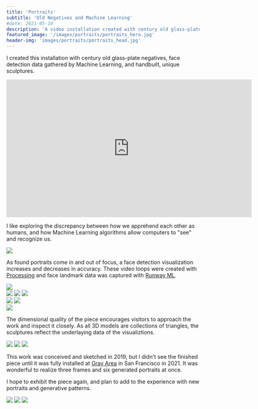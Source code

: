 ```yaml
---
title: 'Portraits'
subtitle: 'Old Negatives and Machine Learning'
#date: 2021-05-10
description: 'A video installation created with century old glass-plate negatives, face detection data gathered by Machine Learning, and unique sculptures.'
featured_image: '/images/portraits/portraits_hero.jpg'
header-img: 'images/portraits/portraits_head.jpg'
---
```

I created this installation with century old glass-plate negatives, face detection data gathered by Machine Learning, and handbuilt, unique sculptures.

<iframe src="https://player.vimeo.com/video/591266418" width="640" height="360" frameborder="0" allow="autoplay; fullscreen" allowfullscreen></iframe>

I like exploring the discrepancy between how we apprehend each other as humans, and how Machine Learning algorithms allow computers to "see" and recognize us.

<img src ="/images/portraits/portraits_head.jpg"/>

As found portraits come in and out of focus, a face detection visualization increases and decreases in accuracy. These video loops were created with <a href ="https://processing.org/">Processing</a> and face landmark data was captured with <a href = "https://runwayml.com/">Runway ML</a>.

<img src ="/images/portraits/portraits_ga.jpg"/> 

<div class="gallery" data-columns="3">
	<img src ="/images/portraits/portraits_1.jpg"/>
	<img src ="/images/portraits/portraits_2.jpg"/>
  <img src ="/images/portraits/portraits_3.jpg"/>
</div>

<div class="gallery" data-columns="2">
<img src ="/images/portraits/portraits_12a.jpg"/>
<img src ="/images/portraits/portraits_12.jpg"/>
</div>


<img src ="/images/portraits/portraits_6.jpg"/>

The dimensional quality of the piece encourages visitors to approach the work and inspect it closely. As all 3D models are collections of triangles, the sculptures reflect the underlaying data of the visualiztions.

<div class="gallery" data-columns="3">
	<img src ="/images/portraits/portraits_9.jpg"/>
	<img src ="/images/portraits/portraits_10.jpg"/>
  <img src ="/images/portraits/portraits_11.jpg"/>
</div>

This work was conceived and sketched in 2019, but I didn't see the finished piece until it was fully installed at <a href ="https://grayarea.org/">Gray Area</a> in San Francisco in 2021. It was wonderful to realize three frames and six generated portraits at once.

I hope to exhibit the piece again, and plan to add to the experience with new portraits and generative patterns.

<div class="gallery" data-columns="3">
	<img src ="/images/portraits/portraits_13.jpg"/>
	<img src ="/images/portraits/portraits_14.jpg"/>
  <img src ="/images/portraits/portraits_15.jpg"/>
</div>
